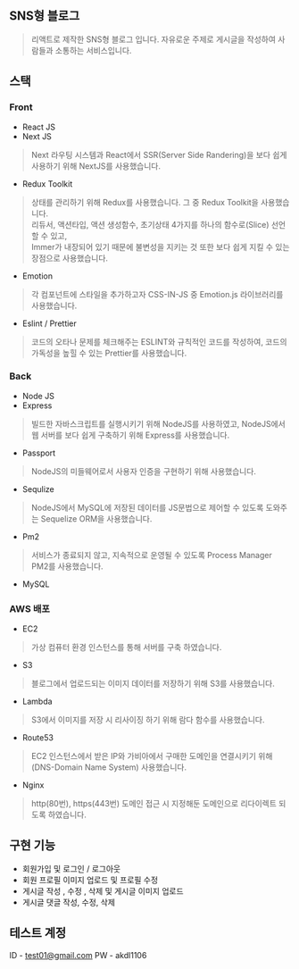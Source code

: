 ## SNS형 블로그
>리액트로 제작한 SNS형 블로그 입니다. 자유로운 주제로 게시글을 작성하여 사람들과 소통하는 서비스입니다.  

## 스택

### Front
- React JS
- Next JS
>Next 라우팅 시스템과 React에서 SSR(Server Side Randering)을 보다 쉽게 사용하기 위해 NextJS를 사용했습니다.
- Redux Toolkit
>상태를 관리하기 위해 Redux를 사용했습니다. 그 중 Redux Toolkit을 사용했습니다.  
리듀서, 액션타입, 액션 생성함수, 초기상태 4가지를 하나의 함수로(Slice) 선언할 수 있고,  
Immer가 내장되어 있기 때문에 불변성을 지키는 것 또한 보다 쉽게 지킬 수 있는 장점으로 사용했습니다.
- Emotion
>각 컴포넌트에 스타일을 추가하고자 CSS-IN-JS 중 Emotion.js 라이브러리를 사용했습니다.
- Eslint / Prettier
>코드의 오타나 문제를 체크해주는 ESLINT와 규칙적인 코드를 작성하여, 코드의 가독성을 높힐 수 있는 Prettier를 사용했습니다.

### Back
- Node JS
- Express
>빌드한 자바스크립트를 실행시키기 위해 NodeJS를 사용하였고, NodeJS에서 웹 서버를 보다 쉽게 구축하기 위해 Express를 사용했습니다.
- Passport
>NodeJS의 미들웨어로서 사용자 인증을 구현하기 위해 사용했습니다.
- Sequlize
>NodeJS에서 MySQL에 저장된 데이터를 JS문법으로 제어할 수 있도록 도와주는 Sequelize ORM을 사용했습니다.
- Pm2
>서비스가 종료되지 않고, 지속적으로 운영될 수 있도록 Process Manager PM2를 사용했습니다.
- MySQL

### AWS 배포
- EC2
>가상 컴퓨터 환경 인스턴스를 통해 서버를 구축 하였습니다.
- S3
>블로그에서 업로드되는 이미지 데이터를 저장하기 위해 S3를 사용했습니다.
- Lambda
>S3에서 이미지를 저장 시 리사이징 하기 위해 람다 함수를 사용했습니다.
- Route53
>EC2 인스턴스에서 받은 IP와 가비아에서 구매한 도메인을 연결시키기 위해(DNS-Domain Name System) 사용했습니다.
- Nginx
>http(80번), https(443번) 도메인 접근 시 지정해둔 도메인으로 리다이렉트 되도록 하였습니다.

## 구현 기능
- 회원가입 및 로그인 / 로그아웃
- 회원 프로필 이미지 업로드 및 프로필 수정
- 게시글 작성 , 수정 , 삭제 및 게시글 이미지 업로드
- 게시글 댓글 작성, 수정, 삭제

## 테스트 계정
ID - test01@gmail.com
PW - akdl1106
